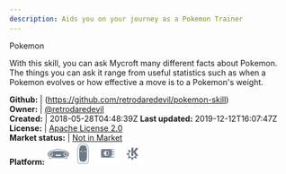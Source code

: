 ```yaml
---
description: Aids you on your journey as a Pokemon Trainer
---
```

Pokemon

With this skill, you can ask Mycroft many different facts about Pokemon. The things you can ask it range from useful statistics such as when a Pokemon evolves or how effective a move is to a Pokemon's weight.

**Github:** | (https://github.com/retrodaredevil/pokemon-skill)  
**Owner:** | [@retrodaredevil](https://github.com/retrodaredevil)  
**Created:** | 2018-05-28T04:48:39Z  **Last updated:** 2019-12-12T16:07:47Z  
**License:** | [Apache License 2.0](https://api.github.com/licenses/apache-2.0)  
**Market status:** | [Not in Market](https://market.mycroft.ai/skill/)  
**Platform:**   ![](.gitbook/assets/mark-1-icon.png)  ![](.gitbook/assets/mark-2-icon.png)  ![](.gitbook/assets/picroft-icon.png)  ![](.gitbook/assets/kde.png)   
